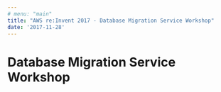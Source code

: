 ```yaml
---
# menu: "main"
title: "AWS re:Invent 2017 - Database Migration Service Workshop"
date: '2017-11-28'
---
```

# Database Migration Service Workshop